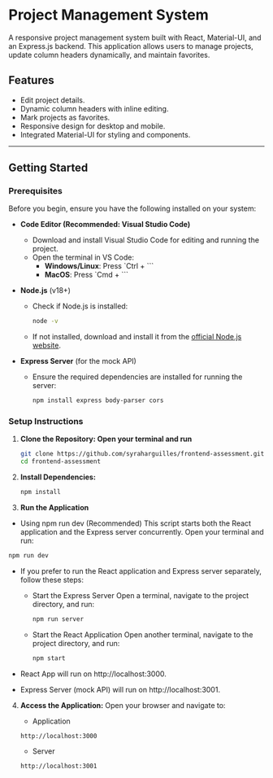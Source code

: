 # **Project Management System**

A responsive project management system built with React, Material-UI, and an Express.js backend. This application allows users to manage projects, update column headers dynamically, and maintain favorites.

## **Features**
- Edit project details.
- Dynamic column headers with inline editing.
- Mark projects as favorites.
- Responsive design for desktop and mobile.
- Integrated Material-UI for styling and components.

---

## **Getting Started**

### **Prerequisites**

Before you begin, ensure you have the following installed on your system:

- **Code Editor (Recommended: Visual Studio Code)**
  - Download and install Visual Studio Code for editing and running the project.
  - Open the terminal in VS Code:
    - **Windows/Linux**: Press `Ctrl + ```
    - **MacOS**: Press `Cmd + ```

- **Node.js** (v18+)
  - Check if Node.js is installed:
    ```bash
    node -v
    ```
  - If not installed, download and install it from the [official Node.js website](https://nodejs.org/).

- **Express Server** (for the mock API)
  - Ensure the required dependencies are installed for running the server:
    ```bash
    npm install express body-parser cors
    ```

### **Setup Instructions**
1. **Clone the Repository: Open your terminal and run**
   ```bash
   git clone https://github.com/syraharguilles/frontend-assessment.git
   cd frontend-assessment
   ```

2. **Install Dependencies:**
   ```bash
   npm install
   ```

3. **Run the Application**
  - Using npm run dev (Recommended)
    This script starts both the React application and the Express server concurrently. Open your terminal and run:
   ```bash
   npm run dev
   ```

  - If you prefer to run the React application and Express server separately, follow these steps:

    - Start the Express Server
      Open a terminal, navigate to the project directory, and run:
      ```bash
      npm run server
      ```
    - Start the React Application
      Open another terminal, navigate to the project directory, and run:
      ```bash
      npm start
      ```
  
  - React App will run on http://localhost:3000.
  - Express Server (mock API) will run on http://localhost:3001.

4. **Access the Application:**
   Open your browser and navigate to:
   - Application
   ```text
   http://localhost:3000
   ```

   - Server
   ```text
   http://localhost:3001
   ```